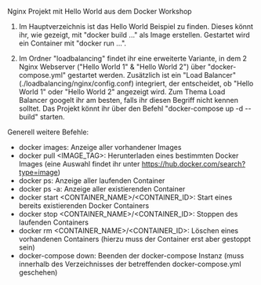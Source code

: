 Nginx Projekt mit Hello World aus dem Docker Workshop

1. Im Hauptverzeichnis ist das Hello World Beispiel zu finden.
Dieses könnt ihr, wie gezeigt, mit "docker build ..." als Image erstellen.
Gestartet wird ein Container mit "docker run ...".

2. Im Ordner "loadbalancing" findet ihr eine erweiterte Variante, in dem 2 Nginx Webserver ("Hello World 1" & "Hello World 2") über "docker-compose.yml" gestartet werden.
Zusätzlich ist ein "Load Balancer" (./loadbalancing/nginx/config.conf) integriert, der entscheidet, ob "Hello World 1" oder "Hello World 2" angezeigt wird.
Zum Thema Load Balancer googelt ihr am besten, falls ihr diesen Begriff nicht kennen solltet.
Das Projekt könnt ihr über den Befehl "docker-compose up -d --build" starten.

Generell weitere Befehle:

- docker images:                                  Anzeige aller vorhandener Images
- docker pull <IMAGE_TAG>:                        Herunterladen eines bestimmten Docker Images (eine Auswahl findet ihr unter https://hub.docker.com/search?type=image)
- docker ps:                                      Anzeige aller laufenden Container
- docker ps -a:                                   Anzeige aller existierenden Container
- docker start <CONTAINER_NAME>/<CONTAINER_ID>:   Start eines bereits existierenden Docker Containers
- docker stop <CONTAINER_NAME>/<CONTAINER_ID>:    Stoppen des laufenden Containers
- docker rm <CONTAINER_NAME>/<CONTAINER_ID>:      Löschen eines vorhandenen Containers (hierzu muss der Container erst aber gestoppt sein)
- docker-compose down:                            Beenden der docker-compose Instanz (muss innerhalb des Verzeichnisses der betreffenden docker-compose.yml geschehen)
